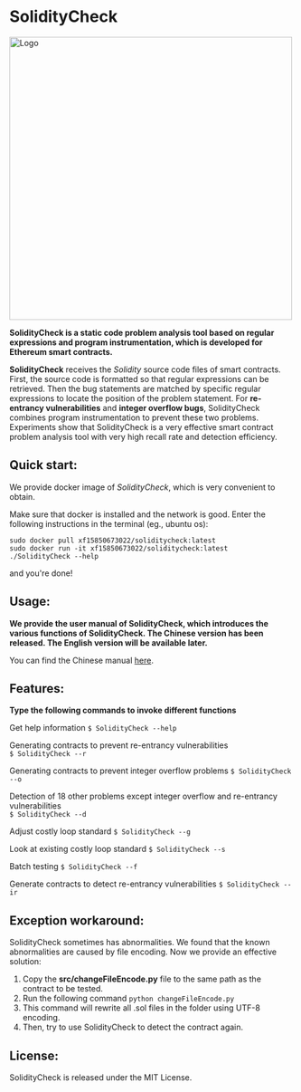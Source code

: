 SolidityCheck
=============
<img src="./logo.jpg" alt="Logo" width="500"/>

**SolidityCheck is a static code problem analysis tool based on regular expressions and program instrumentation, which is developed for Ethereum smart contracts.**

**SolidityCheck** receives the *Solidity* source code files of smart contracts. 
First, the source code is formatted so that regular expressions can be retrieved. Then the bug statements are matched by specific regular expressions to locate the position of the problem statement. For **re-entrancy vulnerabilities** and **integer overflow bugs**, SolidityCheck combines program instrumentation to prevent these two problems. Experiments show that SolidityCheck is a very effective smart contract problem analysis tool with very high recall rate and detection efficiency.



Quick start:
-----
We provide docker image of *SolidityCheck*, which is very convenient to obtain.

Make sure that docker is installed and the network is good. Enter the following instructions in the terminal (eg., ubuntu os):
```
sudo docker pull xf15850673022/soliditycheck:latest
sudo docker run -it xf15850673022/soliditycheck:latest
./SolidityCheck --help
```

and you're done!

Usage:
------
**We provide the user manual of SolidityCheck, which introduces the various functions of SolidityCheck. The Chinese version has been released. The English version will be available later.**

You can find the Chinese manual [here](https://github.com/xf97/SolidityCheck/blob/master/SolidityCheck使用手册.pdf).

Features:
----------
**Type the following commands to invoke different functions**

   
Get help information
    ```
    $ SolidityCheck --help
    ```

Generating contracts to prevent re-entrancy vulnerabilities		
    ```
    $ SolidityCheck --r
    ```

Generating contracts to prevent integer overflow problems
    ```
    $ SolidityCheck --o
    ```

Detection of 18 other problems except integer overflow and re-entrancy vulnerabilities		
    ```
    $ SolidityCheck --d
    ```

Adjust costly loop standard	
    ```
    $ SolidityCheck --g
    ```

Look at existing costly loop standard
    ```
    $ SolidityCheck --s
    ```

Batch testing
    ```
    $ SolidityCheck --f
    ```

Generate contracts to detect re-entrancy vulnerabilities
	```
	$ SolidityCheck --ir
    ```
    
Exception workaround:
--------
SolidityCheck sometimes has abnormalities. We found that the known abnormalities are caused by file encoding. Now we provide an effective solution:
1. Copy the **src/changeFileEncode.py** file to the same path as the contract to be tested.
2. Run the following command `python changeFileEncode.py`
3. This command will rewrite all .sol files in the folder using UTF-8 encoding.
4. Then, try to use SolidityCheck to detect the contract again.

License:
--------
SolidityCheck is released under the MIT License. 


